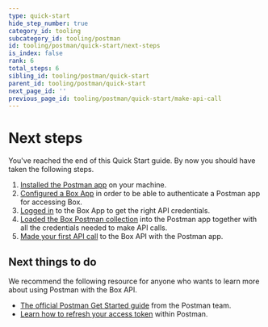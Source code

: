 ```yaml
---
type: quick-start
hide_step_number: true
category_id: tooling
subcategory_id: tooling/postman
id: tooling/postman/quick-start/next-steps
is_index: false
rank: 6
total_steps: 6
sibling_id: tooling/postman/quick-start
parent_id: tooling/postman/quick-start
next_page_id: ''
previous_page_id: tooling/postman/quick-start/make-api-call
---
```


<!-- alex disable postman-postwoman -->

# Next steps

You've reached the end of this Quick Start guide. By now you should have taken
the following steps.

1. [Installed the Postman app](g://tooling/postman/quick-start/install-postman/)
on your machine.
2. [Configured a Box App](g://tooling/postman/quick-start/configure-box-app/) in
order to be able to authenticate a Postman app for accessing Box.
3. [Logged in](g://tooling/postman/quick-start/log-in-to-box/) to the Box App to
get the right API credentials.
4. [Loaded the Box Postman
collection](g://tooling/postman/quick-start/load-postman-collection/) into
the Postman app together with all the credentials needed to make API calls.
5. [Made your first API call](g://tooling/postman/quick-start/make-api-call/)
to the Box API with the Postman app.

## Next things to do

We recommend the following resource for anyone who wants to learn more about
using Postman with the Box API.

* [The official Postman Get Started
guide](https://learning.getpostman.com/getting-started/) from the Postman
team.
* [Learn how to refresh your access token](g://tooling/postman/refresh) within Postman.
